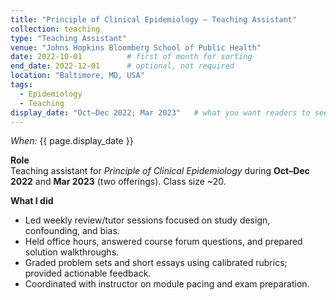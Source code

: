 ```yaml
---
title: "Principle of Clinical Epidemiology — Teaching Assistant"
collection: teaching
type: "Teaching Assistant"
venue: "Johns Hopkins Bloomberg School of Public Health"
date: 2022-10-01          # first of month for sorting
end_date: 2022-12-01      # optional, not required
location: "Baltimore, MD, USA"
tags:
  - Epidemiology
  - Teaching
display_date: "Oct–Dec 2022; Mar 2023"   # what you want readers to see
---
```


*When:* {{ page.display_date }}

**Role**  
Teaching assistant for *Principle of Clinical Epidemiology* during **Oct–Dec 2022** and **Mar 2023** (two offerings). Class size ~20.

**What I did**  
- Led weekly review/tutor sessions focused on study design, confounding, and bias.  
- Held office hours, answered course forum questions, and prepared solution walkthroughs.  
- Graded problem sets and short essays using calibrated rubrics; provided actionable feedback.  
- Coordinated with instructor on module pacing and exam preparation.
